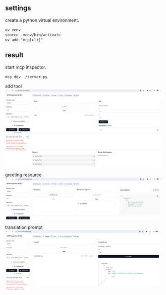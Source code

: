 ## settings


create a python virtual environment.
```
uv venv
source .venv/bin/activate
uv add "mcp[cli]"
```

## result

start mcp inspector.
```
mcp dev ./server.py
```
  
add tool
![alt text](./image/mcp-inspector-add-func.png)

  
greeting resource
![alt text](./image/mcp-incpector-greeting.png)

  
translation prompt
![alt text](./image/mcp-inspector-translation_ja.png)